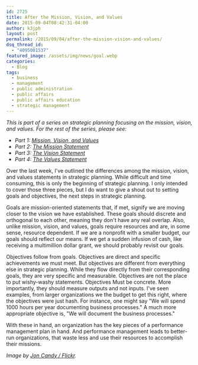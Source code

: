 ```yaml
---
id: 2725
title: After the Mission, Vision, and Values
date: 2015-09-04T08:42:31-04:00
author: k3jph
layout: post
permalink: /2015/09/04/after-the-mission-vision-and-values/
dsq_thread_id:
  - "4095001537"
featured_image: /assets/img/news/goal.webp
categories:
  - Blog
tags:
  - business
  - management
  - public administration
  - public affairs
  - public affairs education
  - strategic management
---
```

_This is part of a series on strategic planning focusing on the mission, vision, and values.  For the rest of the series, please see:_

* _Part 1: [Mission, Vision, and Values](/2015/08/31/mission-vision-and-values/)_
* _Part 2: [The Mission Statement](/2015/09/01/the-mission-statement/)_
* _Part 3: [The Vision Statement](/2015/09/02/the-vision-statement/)_
* _Part 4: [The Values Statement](/2015/09/03/the-values-statement/)_

Over the last week, I've outlined the differences among the mission, vision, and values statements in strategic planning.  While difficult and time consuming, this is only the beginning of strategic planning.  I only intended to cover those three pieces, but I do want to give a shout out to setting goals and objectives, the next steps in strategic planning.

Goals are mission-oriented statements that, if met, signify we are moving closer to the vision we have established.  These goals should discrete and orthogonal to each other, meaning they don't have any real overlap.  Also, unlike mission, vision, and values, goals require resources and are, in some sense, resource dependent.  If we are a nonprofit with a smaller budget, our goals should reflect our means.  If we get a sudden infusion of cash, like receiving a multimillion dollar grant, we should probably revisit our goals.

Objectives follow from goals.  Objectives are direct and specific achievements we must meet.  But objectives are different from everything else in strategic planning.  While they flow directly from their corresponding goals, they are very specific and measurable.  Objectives are not the place to put wishy-washy statements.  Objectives Must be concrete.  More importantly, they should measure outputs and not inputs.  I've seen examples, from larger organizations we the budget to get this right, where the objectives were just hash.  For instance, one might say "We will spend 1000 hours per year documenting business processes."  A much more appropriate objective is, "We will document the business processes."

With these in hand, an organization has the key pieces of a performance management plan in hand.  And performance management leads to better-run organizations, that waste less and use their resources to accomplish their missions.

_Image by [Jon Candy / Flickr](https://www.flickr.com/photos/joncandy/8036155775)._
